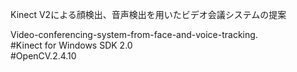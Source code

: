 Kinect V2による顔検出、音声検出を用いたビデオ会議システムの提案

Video-conferencing-system-from-face-and-voice-tracking.  
#Kinect for Windows SDK 2.0  
#OpenCV.2.4.10  
